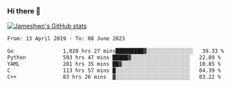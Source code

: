 ### Hi there 👋

[![Jameshwc's GitHub stats](https://github-readme-stats.vercel.app/api?username=jameshwc)](https://github.com/anuraghazra/github-readme-stats)

<!--START_SECTION:waka-->

```txt
From: 13 April 2019 - To: 08 June 2023

Go                1,020 hrs 27 mins█████████▓░░░░░░░░░░░░░░░   39.33 %
Python            593 hrs 47 mins █████▓░░░░░░░░░░░░░░░░░░░   22.89 %
YAML              281 hrs 35 mins ██▓░░░░░░░░░░░░░░░░░░░░░░   10.85 %
C                 113 hrs 57 mins █░░░░░░░░░░░░░░░░░░░░░░░░   04.39 %
C++               83 hrs 26 mins  ▓░░░░░░░░░░░░░░░░░░░░░░░░   03.22 %
```

<!--END_SECTION:waka-->